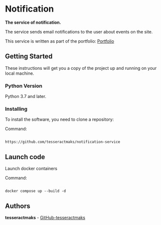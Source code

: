 # Notification

**The service of notification.**

The service sends email notifications to the user about events on the site.

This service is written as part of the portfolio: [Portfolio](https://portfolio.tesseractmaks.tech/)


## Getting Started

These instructions will get you a copy of the project up and running on your local machine.

### Python Version

Python 3.7 and later.

### Installing

To install the software, you need to clone a repository:

Command:

```

https://github.com/tesseractmaks/notification-service

```
## Launch code

Launch docker containers

Command:
```

docker compose up --build -d

```

## Authors

**tesseractmaks**  - [GitHub-tesseractmaks](https://github.com/tesseractmaks/)
